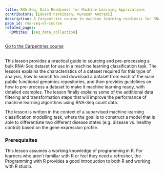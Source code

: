 ```yaml
---
title: RNA-Seq. Data Readiness for Machine Learning Applications
contributors: [Edward Parkinson, Munazah Andrabi]
description: A Carpentries course to machine learning readiness for RNA-seq data
page_id: rna-seq-ml-course
related_pages: 
  RDMbites: [seq_data_collection]
---
```


<a type="button" class="home-button" href="https://carpentries-incubator.github.io/rna-seq-data-for-ml/">
      Go to the Carpentries course
</a>
<br>
<br>

This lesson provides a practical guide to sourcing and pre-processing a bulk RNA-Seq dataset for use in a machine learning classification task. The lessons explains the characteristics of a dataset required for this type of analysis, how to search for and download a dataset from each of the main public functional genomics repositories, and then provides guidelines on how to pre-process a dataset to make it machine learning ready, with detailed examples. The lesson finally explains some of the additional data filtering and transformation steps that will improve the performance of machine learning algorithms using RNA-Seq count data.

The lesson is written in the context of a supervised machine learning classification modelling task, where the goal is to construct a model that is able to differentiate two different disease states (e.g. disease vs. healthy control) based on the gene expression profile.

### Prerequisites
This lesson assumes a working knowledge of programming in R. For learners who aren’t familiar with R or feel they need a refresher, the Programming with R provides a good introduction to both R and working with R studio.

